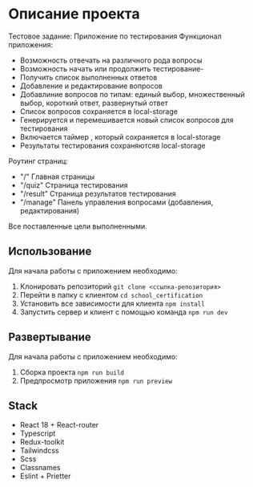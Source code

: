 # Описание проекта

Тестовое задание: Приложение по тестирования
Функционал приложения:

-   Возможность отвечать на различного рода вопросы
-   Возможность начать или продолжить тестирование-
-   Получить список выполненных ответов
-   Добавление и редактирование вопросов
-   Добавлиние вопросов по типам: единый выбор, множественный выбор, короткий ответ, развернутый ответ
-   Список вопросов сохраняется в local-storage
-   Генерируется и перемешивается новый список вопросов для тестирования
-   Включается таймер , который сохраняется в local-storage
-   Результаты тестирования сохраняютсяв local-storage

Роутинг страниц:

-   "/" Главная страницы
-   "/quiz" Страница тестирования
-   "/result" Страница результатов тестирования
-   "/manage" Панель управления вопросами (добавления, редактирования)

Все поставленные цели выполненными.

## Использование

Для начала работы с приложением необходимо:

1. Клонировать репозиторий `git clone <ссылка-репозитория>`
2. Перейти в папку с клиентом `cd school_certification`
3. Установить все зависимости для клиента `npm install`
4. Запустить сервер и клиент с помощью команда `npm run dev`

## Развертывание

Для начала работы с приложением необходимо:

1. Сборка проекта `npm run build`
2. Предпросмотр приложения `npm run preview`

## Stack

-   React 18 + React-router
-   Typescript
-   Redux-toolkit
-   Tailwindcss
-   Scss
-   Classnames
-   Eslint + Prietter
